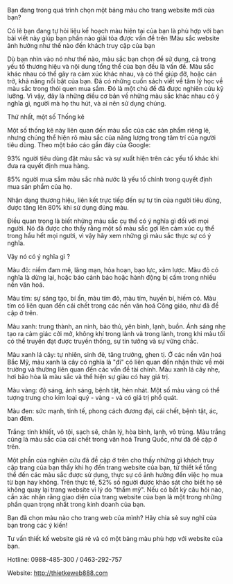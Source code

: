 Bạn đang trong quá trình chọn một bảng màu cho trang website mới của bạn?

Có lẽ bạn đang tự hỏi liệu kế hoạch màu hiện tại của bạn là phù hợp với bạn bài viết này giúp bạn phần nào giải tỏa được vấn đề trên !Màu sắc website ảnh hưởng như thế nào đến khách truy cập của bạn

Dù bạn nhìn vào nó như thế nào, màu sắc bạn chọn để sử dụng, cả trong yếu tố thương hiệu và nội dung tổng thể của bạn đều là vấn đề. Màu sắc khác nhau có thể gây ra cảm xúc khác nhau, và có thể giúp đỡ, hoặc cản trở, khả năng nổi bật của bạn. Đã có những cuốn sách viết về tâm lý học về màu sắc trong thói quen mua sắm. Đó là một chủ đề đã được nghiên cứu kỹ lưỡng. Vì vậy, đây là những điều cơ bản về những màu sắc khác nhau có ý nghĩa gì, người mà họ thu hút, và ai nên sử dụng chúng.

Thứ nhất, một số Thống kê

Một số thống kê này liên quan đến màu sắc của các sản phẩm riêng lẻ, nhưng chúng thể hiện rõ màu sắc của năng lượng trong tâm trí của người tiêu dùng. Theo một báo cáo gần đây của Google:

93% người tiêu dùng đặt màu sắc và sự xuất hiện trên các yếu tố khác khi đưa ra quyết định mua hàng.

85% người mua sắm màu sắc nhà nước là yếu tố chính trong quyết định mua sản phẩm của họ.

Nhận dạng thương hiệu, liên kết trực tiếp đến sự tự tin của người tiêu dùng, được tăng lên 80% khi sử dụng đúng màu.

Điều quan trọng là biết những màu sắc cụ thể có ý nghĩa gì đối với mọi người. Nó đã được cho thấy rằng một số màu sắc gợi lên cảm xúc cụ thể trong hầu hết mọi người, vì vậy hãy xem những gì màu sắc thực sự có ý nghĩa.

Vậy nó có ý nghĩa gì ? 

Màu đỏ: niềm đam mê, lãng mạn, hỏa hoạn, bạo lực, xâm lược. Màu đỏ có nghĩa là dừng lại, hoặc báo cảnh báo hoặc hành động bị cấm trong nhiều nền văn hoá.

Màu tím: sự sáng tạo, bí ẩn, màu tím đỏ, màu tím, huyền bí, hiếm có. Màu tím có liên quan đến cái chết trong các nền văn hoá Công giáo, như đã đề cập ở trên.

Màu xanh: trung thành, an ninh, bảo thủ, yên bình, lạnh, buồn. Ánh sáng nhẹ tạo ra cảm giác cởi mở, không khí trong lành và trong lành, trong khi màu tối có thể truyền đạt được truyền thống, sự tin tưởng và sự vững chắc.

Màu xanh lá cây: tự nhiên, sinh đẻ, tăng trưởng, ghen tị. Ở các nền văn hoá Bắc Mỹ, màu xanh lá cây có nghĩa là "đi" có liên quan đến nhận thức về môi trường và thường liên quan đến các vấn đề tài chính. Màu xanh lá cây nhẹ, hơi bão hòa là màu sắc và thể hiện sự giàu có hay giá trị.

Màu vàng: độ sáng, ánh sáng, bệnh tật, hèn nhát. Một số màu vàng có thể tượng trưng cho kim loại quý - vàng - và có giá trị phổ quát.

Màu đen: sức mạnh, tinh tế, phong cách đương đại, cái chết, bệnh tật, ác, ban đêm.

Trắng: tinh khiết, vô tội, sạch sẽ, chân lý, hòa bình, lạnh, vô trùng. Màu trắng cũng là màu sắc của cái chết trong văn hoá Trung Quốc, như đã đề cập ở trên.

Một phần của nghiên cứu đã đề cập ở trên cho thấy những gì khách truy cập trang của bạn thấy khi họ đến trang website của bạn, từ thiết kế tổng thể đến các màu sắc được sử dụng, thực sự có ảnh hưởng đến việc họ mua từ bạn hay không. Trên thực tế, 52% số người được khảo sát cho biết họ sẽ không quay lại trang website vì lý do "thẩm mỹ". Nếu có bất kỳ câu hỏi nào, cần xác nhận rằng giao diện của trang website của bạn là một trong những phần quan trọng nhất trong kinh doanh của bạn.

Bạn đã chọn màu nào cho trang web của mình? Hãy chia sẻ suy nghĩ của bạn trong các ý kiến!

Tư vấn thiết kế website giá rẻ và có một bảng màu phù hợp với website của bạn.

Hotline: 0988-485-300 / 0463-292-757

Website: http://thietkeweb888.com
